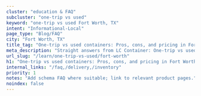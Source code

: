 ```yaml
---
cluster: "education & FAQ"
subcluster: "one-trip vs used"
keyword: "one-trip vs used Fort Worth, TX"
intent: "Informational-Local"
page_type: "Blog/FAQ"
city: "Fort Worth, TX"
title_tag: "One-trip vs used containers: Pros, cons, and pricing in Fort Worth | LC Container"
meta_description: "Straight answers from LC Container: One-trip vs used containers: Pros, cons, and pricing in Fort Worth. Local expertise Since 2003."
url_slug: "/learn/one-trip-vs-used/fort-worth"
h1: "One-trip vs used containers: Pros, cons, and pricing in Fort Worth"
internal_links: "/faq,/delivery,/inventory"
priority: 1
notes: "Add schema FAQ where suitable; link to relevant product pages."
noindex: false
---
```


<!-- TODO: Add unique city/inventory copy, images, and internal links here. -->
